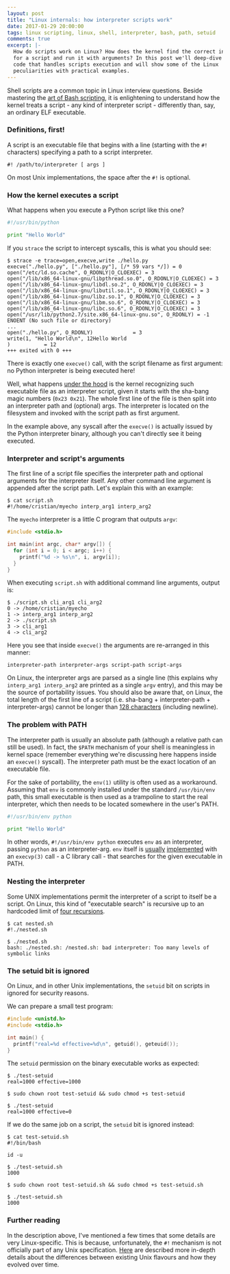 ```yaml
---
layout: post
title: "Linux internals: how interpreter scripts work"
date: 2017-01-29 20:00:00
tags: linux scripting, linux, shell, interpreter, bash, path, setuid
comments: true
excerpt: |-
  How do scripts work on Linux? How does the kernel find the correct interpreter
  for a script and run it with arguments? In this post we'll deep-dive into kernel
  code that handles scripts execution and will show some of the Linux
  peculiarities with practical examples.
---
```


Shell scripts are a common topic in Linux interview questions. Beside mastering the [art of Bash scripting](http://tldp.org/LDP/abs/html/), it is enlightening to understand how the kernel treats a script - any kind of interpreter script - differently than, say, an ordinary ELF executable.

### Definitions, first! ###

A script is an executable file that begins with a line (starting with the `#!` characters) specifying a path to a script interpreter.

`#! /path/to/interpreter [ args ]`

On most Unix implementations, the space after the `#!` is optional.

### How the kernel executes a script ###

What happens when you execute a Python script like this one?

```python
#!/usr/bin/python

print "Hello World"
```

If you `strace` the script to intercept syscalls, this is what you should see:

```
$ strace -e trace=open,execve,write ./hello.py
execve("./hello.py", ["./hello.py"], [/* 59 vars */]) = 0
open("/etc/ld.so.cache", O_RDONLY|O_CLOEXEC) = 3
open("/lib/x86_64-linux-gnu/libpthread.so.0", O_RDONLY|O_CLOEXEC) = 3
open("/lib/x86_64-linux-gnu/libdl.so.2", O_RDONLY|O_CLOEXEC) = 3
open("/lib/x86_64-linux-gnu/libutil.so.1", O_RDONLY|O_CLOEXEC) = 3
open("/lib/x86_64-linux-gnu/libz.so.1", O_RDONLY|O_CLOEXEC) = 3
open("/lib/x86_64-linux-gnu/libm.so.6", O_RDONLY|O_CLOEXEC) = 3
open("/lib/x86_64-linux-gnu/libc.so.6", O_RDONLY|O_CLOEXEC) = 3
open("/usr/lib/python2.7/site.x86_64-linux-gnu.so", O_RDONLY) = -1 ENOENT (No such file or directory)
...
open("./hello.py", O_RDONLY)             = 3
write(1, "Hello World\n", 12Hello World
)           = 12
+++ exited with 0 +++
```

There is exactly one `execve()` call, with the script filename as first argument: no Python interpreter is being executed here!

Well, what happens [under the hood](http://lxr.free-electrons.com/source/fs/binfmt_script.c) is the kernel recognizing such executable file as an interpreter script, given it starts with the sha-bang magic numbers (`0x23 0x21`). The whole first line of the file is then split into an interpreter path and (optional) args. The interpreter is located on the filesystem and invoked with the script path as first argument.

In the example above, any syscall after the `execve()` is actually issued by the Python interpreter binary, although you can't directly see it being executed.

### Interpreter and script's arguments ###

The first line of a script file specifies the interpreter path and optional arguments for the interpreter itself. Any other command line argument is appended after the script path. Let's explain this with an example:

```
$ cat script.sh
#!/home/cristian/myecho interp_arg1 interp_arg2
```

The `myecho` interpreter is a little C program that outputs `argv`:

```c
#include <stdio.h>

int main(int argc, char* argv[]) {
  for (int i = 0; i < argc; i++) {
    printf("%d -> %s\n", i, argv[i]);
  }
}
```

When executing `script.sh` with additional command line arguments, output is:

```
$ ./script.sh cli_arg1 cli_arg2
0 -> /home/cristian/myecho
1 -> interp_arg1 interp_arg2
2 -> ./script.sh
3 -> cli_arg1
4 -> cli_arg2
```

Here you see that inside `execve()` the arguments are re-arranged in this manner:

```
interpreter-path interpreter-args script-path script-args
```

On Linux, the interpreter args are parsed as a single line (this explains why `interp_arg1 interp_arg2` are printed as a single `argv` entry), and this may be the source of portability issues. You should also be aware that, on Linux, the total length of the first line of a script (i.e. sha-bang + interpreter-path + interpreter-args) cannot be longer than [128 characters](http://lxr.free-electrons.com/source/include/uapi/linux/binfmts.h) (including newline).

### The problem with PATH ###

The interpreter path is usually an absolute path (although a relative path can still be used). In fact, the `$PATH` mechanism of your shell is meaningless in kernel space (remember everything we're discussing here happens inside an `execve()` syscall). The interpreter path must be the exact location of an executable file.

For the sake of portability, the `env(1)` utility is often used as a workaround. Assuming that `env` is commonly installed under the standard `/usr/bin/env` path, this small executable is then used as a trampoline to start the real interpreter, which then needs to be located somewhere in the user's PATH.

```python
#!/usr/bin/env python

print "Hello World"
```

In other words, `#!/usr/bin/env python` executes `env` as an interpreter, passing `python` as an interpreter-arg. `env` itself is [usually](http://git.savannah.gnu.org/gitweb/?p=coreutils.git;a=blob;f=src/env.c) [implemented](https://git.busybox.net/busybox/tree/coreutils/env.c) with an `execvp(3)` call - a C library call - that searches for the given executable in PATH.

### Nesting the interpreter ###

Some UNIX implementations permit the interpreter of a script to itself be a script. On Linux, this kind of "executable search" is recursive up to an hardcoded limit of [four recursions](http://lxr.free-electrons.com/source/fs/exec.c#L1560).

```
$ cat nested.sh
#!./nested.sh

$ ./nested.sh
bash: ./nested.sh: /nested.sh: bad interpreter: Too many levels of symbolic links
```

### The setuid bit is ignored ###

On Linux, and in other Unix implementations, the `setuid` bit on scripts in ignored for security reasons.

We can prepare a small test program:

```c
#include <unistd.h>
#include <stdio.h>

int main() {
  printf("real=%d effective=%d\n", getuid(), geteuid());
}
```

The `setuid` permission on the binary executable works as expected:

```
$ ./test-setuid
real=1000 effective=1000

$ sudo chown root test-setuid && sudo chmod +s test-setuid

$ ./test-setuid
real=1000 effective=0
```

If we do the same job on a script, the `setuid` bit is ignored instead:

```
$ cat test-setuid.sh
#!/bin/bash

id -u

$ ./test-setuid.sh
1000

$ sudo chown root test-setuid.sh && sudo chmod +s test-setuid.sh

$ ./test-setuid.sh
1000
```

### Further reading ###

In the description above, I've mentioned a few times that some details are very Linux-specific. This is because, unfortunately, the `#!` mechanism is not officially part of any Unix specification. [Here](http://www.in-ulm.de/~mascheck/various/shebang/) are described more in-depth details about the differences between existing Unix flavours and how they evolved over time.
